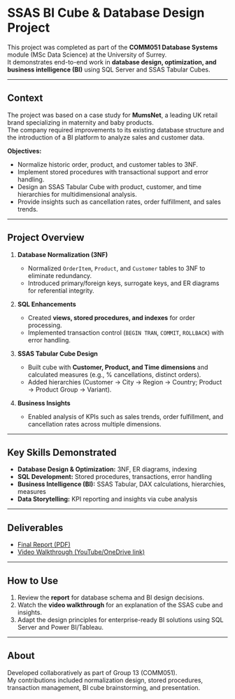 # SSAS BI Cube & Database Design Project

This project was completed as part of the **COMM051 Database Systems** module (MSc Data Science) at the University of Surrey.  
It demonstrates end-to-end work in **database design, optimization, and business intelligence (BI)** using SQL Server and SSAS Tabular Cubes.

---

## Context

The project was based on a case study for **MumsNet**, a leading UK retail brand specializing in maternity and baby products.  
The company required improvements to its existing database structure and the introduction of a BI platform to analyze sales and customer data.

**Objectives:**
- Normalize historic order, product, and customer tables to 3NF.
- Implement stored procedures with transactional support and error handling.
- Design an SSAS Tabular Cube with product, customer, and time hierarchies for multidimensional analysis.
- Provide insights such as cancellation rates, order fulfillment, and sales trends.

---

## Project Overview

1. **Database Normalization (3NF)**
   - Normalized `OrderItem`, `Product`, and `Customer` tables to 3NF to eliminate redundancy.
   - Introduced primary/foreign keys, surrogate keys, and ER diagrams for referential integrity.

2. **SQL Enhancements**
   - Created **views, stored procedures, and indexes** for order processing.
   - Implemented transaction control (`BEGIN TRAN`, `COMMIT`, `ROLLBACK`) with error handling.

3. **SSAS Tabular Cube Design**
   - Built cube with **Customer, Product, and Time dimensions** and calculated measures (e.g., % cancellations, distinct orders).
   - Added hierarchies (Customer → City → Region → Country; Product → Product Group → Variant).

4. **Business Insights**
   - Enabled analysis of KPIs such as sales trends, order fulfillment, and cancellation rates across multiple dimensions.

---

## Key Skills Demonstrated

- **Database Design & Optimization:** 3NF, ER diagrams, indexing
- **SQL Development:** Stored procedures, transactions, error handling
- **Business Intelligence (BI):** SSAS Tabular, DAX calculations, hierarchies, measures
- **Data Storytelling:** KPI reporting and insights via cube analysis

---

## Deliverables

- [Final Report (PDF)](link-to-report)
- [Video Walkthrough (YouTube/OneDrive link)](link-to-video)

---

## How to Use

1. Review the **report** for database schema and BI design decisions.  
2. Watch the **video walkthrough** for an explanation of the SSAS cube and insights.  
3. Adapt the design principles for enterprise-ready BI solutions using SQL Server and Power BI/Tableau.

---

## About

Developed collaboratively as part of Group 13 (COMM051).  
My contributions included normalization design, stored procedures, transaction management, BI cube brainstorming, and presentation.
